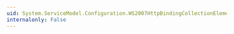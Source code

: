 ```yaml
---
uid: System.ServiceModel.Configuration.WS2007HttpBindingCollectionElement.#ctor
internalonly: False
---
```

